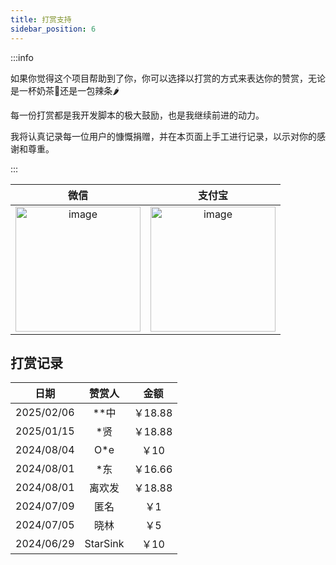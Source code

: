 ```yaml
---
title: 打赏支持
sidebar_position: 6
---
```


:::info

如果你觉得这个项目帮助到了你，你可以选择以打赏的方式来表达你的赞赏，无论是一杯奶茶🧋还是一包辣条🌶️

每一份打赏都是我开发脚本的极大鼓励，也是我继续前进的动力。

我将认真记录每一位用户的慷慨捐赠，并在本页面上手工进行记录，以示对你的感谢和尊重。

:::

|                             微信                             |                            支付宝                            |
| :----------------------------------------------------------: | :----------------------------------------------------------: |
| <img src="https://pic.rmb.bdstatic.com/bjh/240725/64352730d646ff37f7e1e9dba675ee959956.png" alt="image" height="200"/> | <img src="https://pic.rmb.bdstatic.com/bjh/240725/76f3b21ac37385a8601b9aa240971b8a9495.png" alt="image" height="200"/> |

## 打赏记录

|    日期    |  赞赏人  |  金额   |
| :--------: | :------: | :-----: |
| 2025/02/06 |   **中   | ￥18.88 |
| 2025/01/15 |   *贤    | ￥18.88 |
| 2024/08/04 |   O*e    |  ￥10   |
| 2024/08/01 |   *东    | ￥16.66 |
| 2024/08/01 |  离欢发  | ￥18.88 |
| 2024/07/09 |   匿名   |   ￥1   |
| 2024/07/05 |   晓林   |   ￥5   |
| 2024/06/29 | StarSink |  ￥10   |